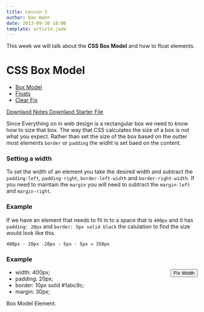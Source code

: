 ```yaml
---
title: Lesson 3
author: Dan Hahn
date: 2013-09-30 18:00
template: article.jade
---
```


This week we will talk about the **CSS Box Model** and how to float elements.

<span class="more"></span>

# CSS Box Model

* [Box Model]()
* [Floats](floats.html)
* [Clear Fix](clear-fix.html)

[Downlaod Notes  <i class="icon-download-alt icon-white"></i>](week3-notes.zip)
[Downlaod Starter File  <i class="icon-download-alt icon-white"></i>](week3.zip)

Since Everything on in web design is a rectangular box we need to know how to size that box.  The way that CSS calculates the size of a box is not what you expect.  Rather than set the size of the box based on the outter most elements `border` or `padding` the widht is set baed on the content.

### Setting a width

To set the width of an element you take the desired width and subtract the `padding-left`, `padding-right`, `border-left-width` and `border-right-width`.  If you need to maintain the `margin` you will need to subtract the `margin-left` and `margin-right`.

### Example

If we have an element that needs to fit in to a space that is `400px` and it has `padding: 20px` and `border: 5px solid black` the calulation to find the size would look like this.

	400px - 20px -20px - 5px - 5px = 350px

### Example

<button id="fixWidth" class="btn" style="float: right;">Fix Width</button>

<ul id="cntrBoxModel" class="btn-group">
	<li class="btn" data-total="400" id="total">width: 400px;</li>
	<li class="btn" data-size="20">padding: 20px;</li>
	<li class="btn" data-size="10">border: 10px solid #1abc9c;</li>
	<li class="btn" data-size="30">margin: 30px;</li>
</ul>

<div id="displayBoxModel" class="box-container">
	<div class="box-model">
		Box Model Element.
	</div>
</div>

<script src="lesson-3.js"></script>